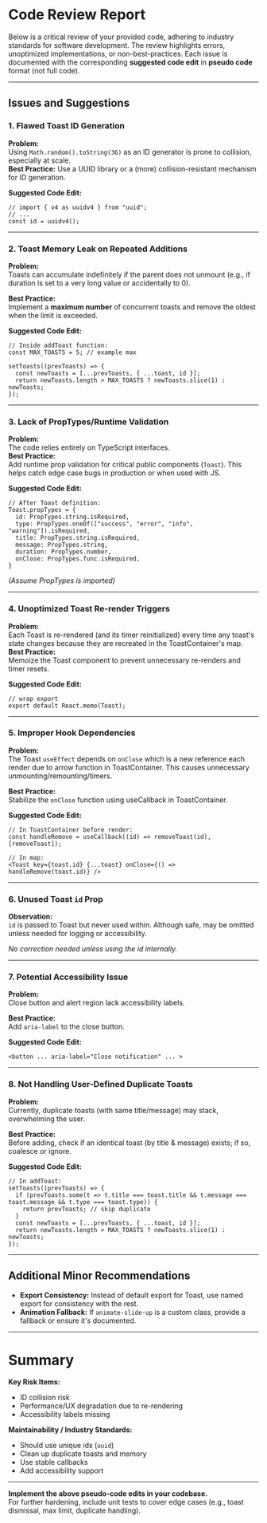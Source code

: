 # Code Review Report

Below is a critical review of your provided code, adhering to industry standards for software development. The review highlights errors, unoptimized implementations, or non-best-practices. Each issue is documented with the corresponding **suggested code edit** in **pseudo code** format (not full code).

---

## Issues and Suggestions

### 1. **Flawed Toast ID Generation**

**Problem:**  
Using `Math.random().toString(36)` as an ID generator is prone to collision, especially at scale.  
**Best Practice:** Use a UUID library or a (more) collision-resistant mechanism for ID generation.

**Suggested Code Edit:**

```
// import { v4 as uuidv4 } from "uuid";
// ...
const id = uuidv4();
```

---

### 2. **Toast Memory Leak on Repeated Additions**

**Problem:**  
Toasts can accumulate indefinitely if the parent does not unmount (e.g., if duration is set to a very long value or accidentally to 0).

**Best Practice:**  
Implement a **maximum number** of concurrent toasts and remove the oldest when the limit is exceeded.

**Suggested Code Edit:**

```
// Inside addToast function:
const MAX_TOASTS = 5; // example max

setToasts((prevToasts) => {
  const newToasts = [...prevToasts, { ...toast, id }];
  return newToasts.length > MAX_TOASTS ? newToasts.slice(1) : newToasts;
});
```

---

### 3. **Lack of PropTypes/Runtime Validation**

**Problem:**  
The code relies entirely on TypeScript interfaces.  
**Best Practice:**  
Add runtime prop validation for critical public components (`Toast`). This helps catch edge case bugs in production or when used with JS.

**Suggested Code Edit:**

```
// After Toast definition:
Toast.propTypes = {
  id: PropTypes.string.isRequired,
  type: PropTypes.oneOf(["success", "error", "info", "warning"]).isRequired,
  title: PropTypes.string.isRequired,
  message: PropTypes.string,
  duration: PropTypes.number,
  onClose: PropTypes.func.isRequired,
}
```

_(Assume PropTypes is imported)_

---

### 4. **Unoptimized Toast Re-render Triggers**

**Problem:**  
Each Toast is re-rendered (and its timer reinitialized) every time any toast's state changes because they are recreated in the ToastContainer's map.  
**Best Practice:**  
Memoize the Toast component to prevent unnecessary re-renders and timer resets.

**Suggested Code Edit:**

```
// wrap export
export default React.memo(Toast);
```

---

### 5. **Improper Hook Dependencies**

**Problem:**  
The Toast `useEffect` depends on `onClose` which is a new reference each render due to arrow function in ToastContainer. This causes unnecessary unmounting/remounting/timers.

**Best Practice:**  
Stabilize the `onClose` function using useCallback in ToastContainer.

**Suggested Code Edit:**

```
// In ToastContainer before render:
const handleRemove = useCallback((id) => removeToast(id), [removeToast]);

// In map:
<Toast key={toast.id} {...toast} onClose={() => handleRemove(toast.id)} />
```

---

### 6. **Unused Toast `id` Prop**

**Observation:**  
`id` is passed to Toast but never used within. Although safe, may be omitted unless needed for logging or accessibility.

_No correction needed unless using the id internally._

---

### 7. **Potential Accessibility Issue**

**Problem:**  
Close button and alert region lack accessibility labels.

**Best Practice:**  
Add `aria-label` to the close button.

**Suggested Code Edit:**

```
<button ... aria-label="Close notification" ... >
```

---

### 8. **Not Handling User-Defined Duplicate Toasts**

**Problem:**  
Currently, duplicate toasts (with same title/message) may stack, overwhelming the user.

**Best Practice:**  
Before adding, check if an identical toast (by title & message) exists; if so, coalesce or ignore.

**Suggested Code Edit:**

```
// In addToast:
setToasts((prevToasts) => {
  if (prevToasts.some(t => t.title === toast.title && t.message === toast.message && t.type === toast.type)) {
    return prevToasts; // skip duplicate
  }
  const newToasts = [...prevToasts, { ...toast, id }];
  return newToasts.length > MAX_TOASTS ? newToasts.slice(1) : newToasts;
});
```

---

## Additional Minor Recommendations

- **Export Consistency:** Instead of default export for Toast, use named export for consistency with the rest.
- **Animation Fallback:** If `animate-slide-up` is a custom class, provide a fallback or ensure it's documented.

---

# Summary

**Key Risk Items:**

- ID collision risk
- Performance/UX degradation due to re-rendering
- Accessibility labels missing

**Maintainability / Industry Standards:**

- Should use unique ids (`uuid`)
- Clean up duplicate toasts and memory
- Use stable callbacks
- Add accessibility support

---

**Implement the above pseudo-code edits in your codebase.**  
For further hardening, include unit tests to cover edge cases (e.g., toast dismissal, max limit, duplicate handling).
